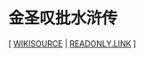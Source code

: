 # 金圣叹批水浒传

[ [WIKISOURCE](https://zh.wikisource.org/zh-hans/水浒传 (70回本))
| [READONLY.LINK](https://readonly.link/books/https://books.readonly.link/金圣叹/水浒传/book.json) ]
